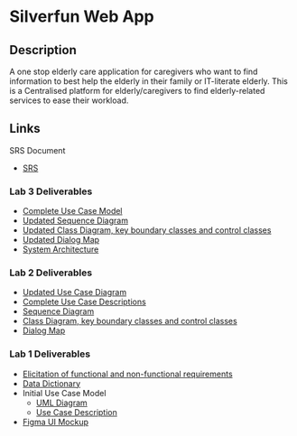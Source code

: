 # Silverfun Web App

## Description
A one stop elderly care application for caregivers who want to find information to best help the elderly in their family or IT-literate elderly. This is a Centralised platform for elderly/caregivers to find elderly-related services to ease their workload.

## Links

SRS Document
- [SRS](https://docs.google.com/document/d/1_GwrTvWk-4McNeNmLYqrOse6oxDh4LEY/edit?usp=sharing&ouid=112519818405225364103&rtpof=true&sd=true)

### Lab 3 Deliverables
- [Complete Use Case Model](https://docs.google.com/document/d/1LKGTLx3DJ5sJpblTb1tU9LuIrp3j-6oEV3gkn_CZhkc/edit?usp=sharing)
- [Updated Sequence Diagram](https://drive.google.com/file/d/1uQMcQt2IjZ2G3-I-DqkljpZo4kFpbdhv/view?usp=sharing)
- [Updated Class Diagram, key boundary classes and control classes](https://drive.google.com/file/d/19JH5cP9MKlmYoi4gispbcLSX3a11A9px/view?usp=sharing)
- [Updated Dialog Map](https://drive.google.com/file/d/1J7Cn1HO0XGVP1VFybRFH8hmvmNrV-mM5/view?usp=sharing)
- [System Architecture](https://docs.google.com/presentation/d/1gDqxRa7BOzKoKpbhVmO2r2b-QYBNYWWyfFGAmz8UnUM/edit?usp=sharing)

### Lab 2 Deliverables
- [Updated Use Case Diagram](https://drive.google.com/file/d/145xR1IgevtPgy0pTswUXQ2sVrHUSrZ7p/view?usp=sharing)
- [Complete Use Case Descriptions](https://docs.google.com/document/d/1pJ7YXt6cdHUOIXnqeWPFnPxQzuyyjhpXJc4BaUUtKqo/edit?usp=sharing)
- [Sequence Diagram](https://drive.google.com/file/d/1L2JBn0ufd-aj7mXii23HrBpnFvF_U2_1/view?usp=sharing)
- [Class Diagram, key boundary classes and control classes](https://drive.google.com/file/d/1OCRB_nyZx84X5iSGXVA9XEk2lLlOfFHX/view?usp=sharing)
- [Dialog Map](https://drive.google.com/file/d/1y5_Pi2TmyD5wWwoRqSOhHVKE_7sS6JoE/view?usp=sharing)

### Lab 1 Deliverables
- [Elicitation of functional and non-functional requirements](https://docs.google.com/document/d/1P9bbLAFJryT2c78oTfMLoq4DSq6CpcltUE2q341Cdwg/edit?usp=sharing)
- [Data Dictionary](https://docs.google.com/document/d/1_slMpRkUdA5_JditUMo-PWoPyqOaIn2V7xWBZsG9Hf4/edit?usp=sharing)
- Initial Use Case Model
  - [UML Diagram](https://drive.google.com/file/d/1lXMipQeOfrdRGB3QRLcAiFgK9ZV5tERu/view?usp=sharing)
  - [Use Case Description](https://docs.google.com/document/d/1_933qOfnSg8ggZd6arUMgKy4FJbt-tFcK_od8vlHlFE/edit?usp=sharing)
- [Figma UI Mockup](https://www.figma.com/proto/Dfnp0DX8WYHXiQXchUizvj/SC2006?node-id=30%3A16341&starting-point-node-id=30%3A16341)
